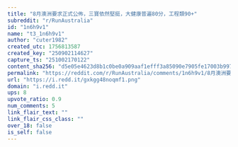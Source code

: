 ```yaml
---
title: "8月澳洲要求正式公佈，三寶依然堅挺，大健康普遍80分，工程類90+"
subreddit: "r/RunAustralia"
id: "1n6h9v1"
name: "t3_1n6h9v1"
author: "cuter1982"
created_utc: 1756813587
created_key: "250902114627"
capture_ts: "251002170122"
content_sha256: "d5e05e4623d8b1c0be0a909aaf1efff3a85090e7905fe17003b997fc13e3a9fe"
permalink: "https://reddit.com/r/RunAustralia/comments/1n6h9v1/8月澳洲要求正式公佈三寶依然堅挺大健康普遍80分工程類90/"
url: "https://i.redd.it/gxkgg48noqmf1.png"
domain: "i.redd.it"
ups: 8
upvote_ratio: 0.9
num_comments: 5
link_flair_text: ""
link_flair_css_class: ""
over_18: false
is_self: false
---
```


